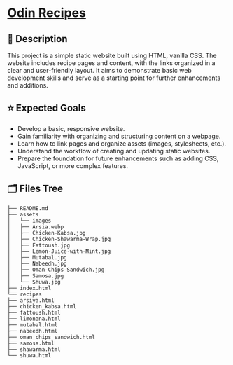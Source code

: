 # [Odin Recipes](https://1evity.github.io/Odin-Recipes/)

## 📝 Description

This project is a simple static website built using HTML, vanilla CSS. The website includes recipe pages and content, with the links organized in a clear and user-friendly layout. It aims to demonstrate basic web development skills and serve as a starting point for further enhancements and additions.

## ⭐️ Expected Goals

- Develop a basic, responsive website.
- Gain familiarity with organizing and structuring content on a webpage.
- Learn how to link pages and organize assets (images, stylesheets, etc.).
- Understand the workflow of creating and updating static websites.
- Prepare the foundation for future enhancements such as adding CSS, JavaScript, or more complex features.

## 🗂️ Files Tree

```
├── README.md
├── assets
│   └── images
│   ├── Arsia.webp
│   ├── Chicken-Kabsa.jpg
│   ├── Chicken-Shawarma-Wrap.jpg
│   ├── Fattoush.jpg
│   ├── Lemon-Juice-with-Mint.jpg
│   ├── Mutabal.jpg
│   ├── Nabeedh.jpg
│   ├── Oman-Chips-Sandwich.jpg
│   ├── Samosa.jpg
│   └── Shuwa.jpg
├── index.html
└── recipes
├── arsiya.html
├── chicken_kabsa.html
├── fattoush.html
├── limonana.html
├── mutabal.html
├── nabeedh.html
├── oman_chips_sandwich.html
├── samosa.html
├── shawarma.html
└── shuwa.html
```
